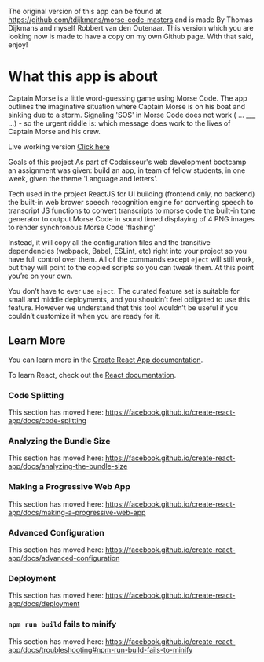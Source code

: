 The original version of this app can be found at https://github.com/tdijkmans/morse-code-masters and is made By Thomas Dijkmans and myself Robbert van den Outenaar. This version which you are looking now is made to have a copy on my own Github page. With that said, enjoy!
# What this app is about
Captain Morse is a little word-guessing game using Morse Code. The app outlines the imaginative situation where Captain Morse is on his boat and sinking due to a storm. Signaling 'SOS' in Morse Code does not work ( ... ___ ...) - so the urgent riddle is: which message does work to the lives of Captain Morse and his crew.

Live working version
[Click here](https://captain-morse.netlify.app)

Goals of this project
As part of Codaisseur's web development bootcamp an assignment was given: build an app, in team of fellow students, in one week, given the theme 'Language and letters'.

Tech used in the project
ReactJS for UI building (frontend only, no backend)
the built-in web brower speech recognition engine for converting speech to transcript
JS functions to convert transcripts to morse code
the built-in tone generator to output Morse Code in sound
timed displaying of 4 PNG images to render synchronous Morse Code 'flashing'

Instead, it will copy all the configuration files and the transitive dependencies (webpack, Babel, ESLint, etc) right into your project so you have full control over them. All of the commands except `eject` will still work, but they will point to the copied scripts so you can tweak them. At this point you’re on your own.

You don’t have to ever use `eject`. The curated feature set is suitable for small and middle deployments, and you shouldn’t feel obligated to use this feature. However we understand that this tool wouldn’t be useful if you couldn’t customize it when you are ready for it.

## Learn More

You can learn more in the [Create React App documentation](https://facebook.github.io/create-react-app/docs/getting-started).

To learn React, check out the [React documentation](https://reactjs.org/).

### Code Splitting

This section has moved here: https://facebook.github.io/create-react-app/docs/code-splitting

### Analyzing the Bundle Size

This section has moved here: https://facebook.github.io/create-react-app/docs/analyzing-the-bundle-size

### Making a Progressive Web App

This section has moved here: https://facebook.github.io/create-react-app/docs/making-a-progressive-web-app

### Advanced Configuration

This section has moved here: https://facebook.github.io/create-react-app/docs/advanced-configuration

### Deployment

This section has moved here: https://facebook.github.io/create-react-app/docs/deployment

### `npm run build` fails to minify

This section has moved here: https://facebook.github.io/create-react-app/docs/troubleshooting#npm-run-build-fails-to-minify


